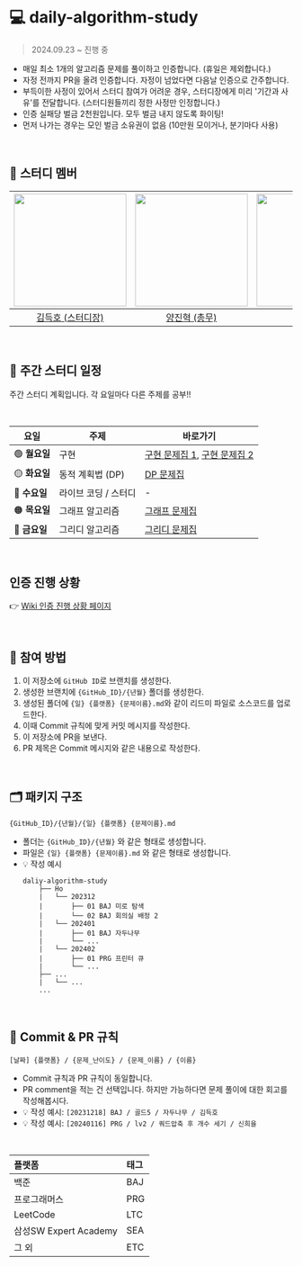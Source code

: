 # 💻 daily-algorithm-study

> 2024.09.23 ~ 진행 중

- 매일 최소 1개의 알고리즘 문제를 풀이하고 인증합니다. (휴일은 제외합니다.)
- 자정 전까지 PR을 올려 인증합니다. 자정이 넘었다면 다음날 인증으로 간주합니다.
- 부득이한 사정이 있어서 스터디 참여가 어려운 경우, 스터디장에게 미리 '기간과 사유'를 전달합니다. (스터디원들끼리 정한 사정만 인정합니다.)
- 인증 실패당 벌금 2천원입니다. 모두 벌금 내지 않도록 화이팅!
- 먼저 나가는 경우는 모인 벌금 소유권이 없음 (10만원 모이거나, 분기마다 사용)

<br>

## 👥 스터디 멤버

| <img src="https://avatars.githubusercontent.com/u/100784510?v=4" width="200"> | <img src ="https://avatars.githubusercontent.com/u/101380919?v=4" width="200"> | <img src ="https://avatars.githubusercontent.com/u/83682424?v=4" width="200"> | <img src ="https://avatars.githubusercontent.com/u/76093968?v=4" width="200"> | <img src ="https://avatars.githubusercontent.com/u/97165077?v=4" width="200"> | <img src ="https://github.com/user-attachments/assets/2a94c36b-0419-44a4-9166-b2d3a79cb1c4" width="200"> |
| :---------------------------------------------------------------------------: | :----------------------------------------------------------------------------: | :---------------------------------------------------------------------------: | :---------------------------------------------------------------------------: | :---------------------------------------------------------------------------: | :------------------------------------------------------------------------------------------------------: |
|               [김득호 (스터디장)](https://github.com/subsub97)                |                [양진혁 (총무)](https://github.com/YangJinHyeok)                |                    [신희을](https://github.com/ShinHeeEul)                    |                      [김민중](https://github.com/kmj-99)                      |                      [이재인](https://github.com/JaeIn1)                      |                                 [강경민](https://github.com/YaRkyungmin)                                 |

<br>

## 📅 주간 스터디 일정

주간 스터디 계획입니다. 각 요일마다 다른 주제를 공부!!

<br>

| **요일**      | **주제**             | **바로가기**                                                                                                                                                                        |
| ------------- | -------------------- | ----------------------------------------------------------------------------------------------------------------------------------------------------------------------------------- |
| 🟢 **월요일** | 구현                 | [구현 문제집 1](https://www.acmicpc.net/workbook/view/1152), [구현 문제집 2](https://www.acmicpc.net/workbook/view/2771)                                                            |
| 🟡 **화요일** | 동적 계획법 (DP)     | [DP 문제집](https://www.acmicpc.net/workbook/view/2163)                                                                                                                             |
| 🔵 **수요일** | 라이브 코딩 / 스터디 | -                                                                                                                                                                                   |
| 🟠 **목요일** | 그래프 알고리즘      | [그래프 문제집](https://school.programmers.co.kr/learn/challenges?order=recent&partIds=58464%2C37527%2C31236%2C25448%2C21366%2C20069%2C17214%2C12286%2C22586%2C18498%2C9317&page=1) |
| 🔴 **금요일** | 그리디 알고리즘      | [그리디 문제집](https://www.acmicpc.net/workbook/view/3978)                                                                                                                         |

<br>

## 인증 진행 상황

👉 [Wiki 인증 진행 상황 페이지](https://github.com/babplus-algorithm-study/daily-algorithm/wiki/%EC%9D%B8%EC%A6%9D-%EC%A7%84%ED%96%89-%EC%83%81%ED%99%A9)

<br>

## 💚 참여 방법

1. 이 저장소에 `GitHub ID`로 브랜치를 생성한다.
2. 생성한 브랜치에 `{GitHub_ID}/{년월}` 폴더를 생성한다.
3. 생성된 폴더에 `{일} {플랫폼} {문제이름}.md`와 같이 리드미 파일로 소스코드를 업로드한다.
4. 이때 Commit 규칙에 맞게 커밋 메시지를 작성한다.
5. 이 저장소에 PR을 보낸다.
6. PR 제목은 Commit 메시지와 같은 내용으로 작성한다.

<br>

## 🗂️ 패키지 구조

```
{GitHub_ID}/{년월}/{일} {플랫폼} {문제이름}.md
```

- 폴더는 `{GitHub_ID}/{년월}` 와 같은 형태로 생성합니다.
- 파일은 `{일} {플랫폼} {문제이름}.md` 와 같은 형태로 생성합니다.
- 💡 작성 예시
  ```
  daliy-algorithm-study
      ├── Ho
      |   └── 202312
      |       ├── 01 BAJ 미로 탐색
      |       └── 02 BAJ 회의실 배정 2
      |   └── 202401
      |       ├── 01 BAJ 자두나무
      |       └── ...
      |   └── 202402
      |       ├── 01 PRG 프린터 큐
      |       └── ...
      ├── ...
      |   └── ...
      ...
  ```

<br>

## 📍 Commit & PR 규칙

```
[날짜] {플랫폼} / {문제_난이도} / {문제_이름} / {이름}
```

- Commit 규칙과 PR 규칙이 동일합니다.
- PR comment을 적는 건 선택입니다. 하지만 가능하다면 문제 풀이에 대한 회고를 작성해봅시다.
- 💡 작성 예시: `[20231218] BAJ / 골드5 / 자두나무 / 김득호`
- 💡 작성 예시: `[20240116] PRG / lv2 / 쿼드압축 후 개수 세기 / 신희을`

<br>

| 플랫폼                | 태그 |
| :-------------------- | :--- |
| 백준                  | BAJ  |
| 프로그래머스          | PRG  |
| LeetCode              | LTC  |
| 삼성SW Expert Academy | SEA  |
| 그 외                 | ETC  |

<br>
